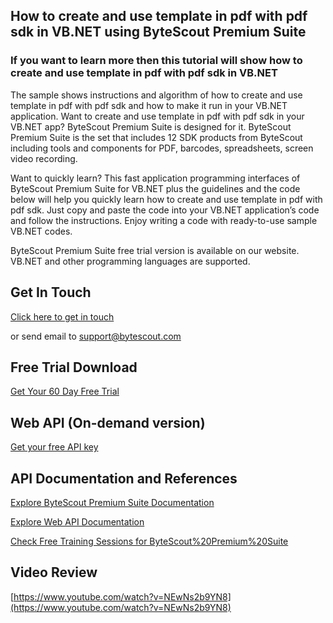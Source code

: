 ## How to create and use template in pdf with pdf sdk in VB.NET using ByteScout Premium Suite

### If you want to learn more then this tutorial will show how to create and use template in pdf with pdf sdk in VB.NET

The sample shows instructions and algorithm of how to create and use template in pdf with pdf sdk and how to make it run in your VB.NET application. Want to create and use template in pdf with pdf sdk in your VB.NET app? ByteScout Premium Suite is designed for it. ByteScout Premium Suite is the set that includes 12 SDK products from ByteScout including tools and components for PDF, barcodes, spreadsheets, screen video recording.

Want to quickly learn? This fast application programming interfaces of ByteScout Premium Suite for VB.NET plus the guidelines and the code below will help you quickly learn how to create and use template in pdf with pdf sdk. Just copy and paste the code into your VB.NET application’s code and follow the instructions. Enjoy writing a code with ready-to-use sample VB.NET codes.

ByteScout Premium Suite free trial version is available on our website. VB.NET and other programming languages are supported.

## Get In Touch

[Click here to get in touch](https://bytescout.zendesk.com/hc/en-us/requests/new?subject=ByteScout%20Premium%20Suite%20Question)

or send email to [support@bytescout.com](mailto:support@bytescout.com?subject=ByteScout%20Premium%20Suite%20Question) 

## Free Trial Download

[Get Your 60 Day Free Trial](https://bytescout.com/download/web-installer?utm_source=github-readme)

## Web API (On-demand version)

[Get your free API key](https://pdf.co/documentation/api?utm_source=github-readme)

## API Documentation and References

[Explore ByteScout Premium Suite Documentation](https://bytescout.com/documentation/index.html?utm_source=github-readme)

[Explore Web API Documentation](https://pdf.co/documentation/api?utm_source=github-readme)

[Check Free Training Sessions for ByteScout%20Premium%20Suite](https://academy.bytescout.com/)

## Video Review

[https://www.youtube.com/watch?v=NEwNs2b9YN8](https://www.youtube.com/watch?v=NEwNs2b9YN8)